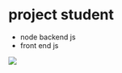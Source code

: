 # project student

- node backend js
- front end js

<img src="[https://dribbble.com/shots/15426947-Covid-19-Dashboard-for-Admin](https://cdn.dribbble.com/users/3619571/screenshots/15426947/media/f63c7a078d9523ad6cb389f4ce6f59b0.jpg?resize=1000x750&vertical=center)https://cdn.dribbble.com/users/3619571/screenshots/15426947/media/f63c7a078d9523ad6cb389f4ce6f59b0.jpg?resize=1000x750&vertical=center" />
